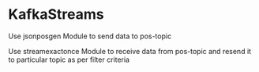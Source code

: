 # KafkaStreams

Use jsonposgen Module to send data to pos-topic

Use streamexactonce Module to receive data from pos-topic and resend it to particular topic as 
per filter criteria


